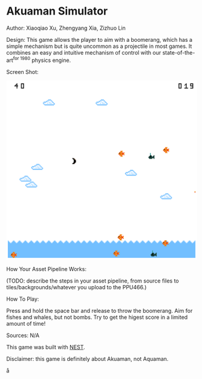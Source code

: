# Akuaman Simulator

Author: Xiaoqiao Xu, Zhengyang Xia, Zizhuo Lin

Design: This game allows the player to aim with a boomerang, which has a simple mechanism but is quite uncommon as a projectile in most games. It combines an easy and intuitive mechanism of control with our state-of-the-art<sup>for 1980</sup> physics engine.

Screen Shot:

![Screen Shot](screenshot.png)

How Your Asset Pipeline Works:

(TODO: describe the steps in your asset pipeline, from source files to tiles/backgrounds/whatever you upload to the PPU466.)

How To Play:

Press and hold the space bar and release to throw the boomerang. Aim for fishes and whales, but not bombs. Try to get the higest score in a limited amount of time!

Sources: N/A

This game was built with [NEST](NEST.md).

Disclaimer: this game is definitely about Akuaman, not Aquaman.

å